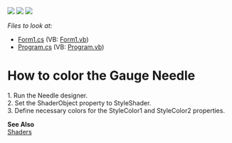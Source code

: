 <!-- default badges list -->
![](https://img.shields.io/endpoint?url=https://codecentral.devexpress.com/api/v1/VersionRange/128623704/13.1.4%2B)
[![](https://img.shields.io/badge/Open_in_DevExpress_Support_Center-FF7200?style=flat-square&logo=DevExpress&logoColor=white)](https://supportcenter.devexpress.com/ticket/details/E1157)
[![](https://img.shields.io/badge/📖_How_to_use_DevExpress_Examples-e9f6fc?style=flat-square)](https://docs.devexpress.com/GeneralInformation/403183)
<!-- default badges end -->
<!-- default file list -->
*Files to look at*:

* [Form1.cs](./CS/WindowsApplication1/Form1.cs) (VB: [Form1.vb](./VB/WindowsApplication1/Form1.vb))
* [Program.cs](./CS/WindowsApplication1/Program.cs) (VB: [Program.vb](./VB/WindowsApplication1/Program.vb))
<!-- default file list end -->
# How to color the Gauge Needle


<p>1. Run the Needle designer.<br />
2. Set the ShaderObject property to StyleShader.<br />
3. Define necessary colors for the StyleColor1 and StyleColor2 properties. </p><p><strong>See Also</strong><br />
<a href="http://documentation.devexpress.com/#WindowsForms/CustomDocument4832">Shaders</a></p>

<br/>


